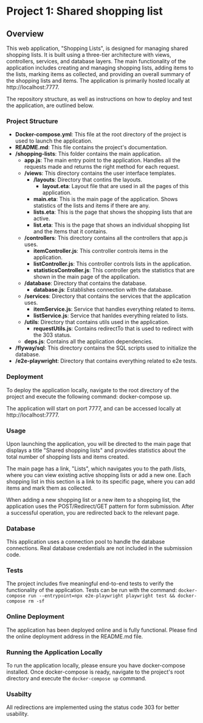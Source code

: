 # Project 1: Shared shopping list

## Overview
This web application, "Shopping Lists", is designed for managing shared shopping lists. It is built using a three-tier architecture with views, controllers, services, and database layers. The main functionality of the application includes creating and managing shopping lists, adding items to the lists, marking items as collected, and providing an overall summary of the shopping lists and items. The application is primarily hosted locally at http://localhost:7777.

The repository structure, as well as instructions on how to deploy and test the application, are outlined below.

### Project Structure

* **Docker-compose.yml**: This file at the root directory of the project is used to launch the application.
* **README.md**: This file contains the project's documentation.
* **/shopping-lists**: This folder contains the main application.
    * **app.js**: The main entry point to the application. Handles all the requests made and returns the right method for each request.
    * **/views**: This directory contains the user interface templates.
        * **/layouts**: Directory that contins the layouts.
            * **layout.eta**: Layout file that are used in all the pages of this application.
        * **main.eta**: This is the main page of the application. Shows statistics of the lists and items if there are any.
        * **lists.eta**: This is the page that shows the shopping lists that are active.
        * **list.eta**: This is the page that shows an individual shopping list and the items that it contains.
    * **/controllers**: This directory contains all the controllers that app.js uses.
        * **itemController.js**: This controller controls items in the application.
        * **listController.js**: This controller controls lists in the application.
        * **statisticsController.js**: This controller gets the statistics that are shown in the main page of the application.
    * **/database**: Directory that contains the database.
        * **database.js**: Establishes connection with the database.
    * **/services**: Directory that contains the services that the application uses.
        * **itemService.js**: Service that handles everything related to items.
        * **listService.js**: Service that hanldes everything related to lists.
    * **/utils**: Directory that contains utils used in the application.
        * **requestUtils.js**: Contains redirectTo that is used to redirect with the 303 status.
    * **deps.js**: Contains all the application dependencies.
* **/flyway/sql**: This directory contains the SQL scripts used to initialize the database.
* **/e2e-playwright**: Directory that contains everything related to e2e tests.

### Deployment
To deploy the application locally, navigate to the root directory of the project and execute the following command: docker-compose up.

The application will start on port 7777, and can be accessed locally at http://localhost:7777.

### Usage
Upon launching the application, you will be directed to the main page that displays a title "Shared shopping lists" and provides statistics about the total number of shopping lists and items created.

The main page has a link, "Lists", which navigates you to the path /lists, where you can view existing active shopping lists or add a new one. Each shopping list in this section is a link to its specific page, where you can add items and mark them as collected.

When adding a new shopping list or a new item to a shopping list, the application uses the POST/Redirect/GET pattern for form submission. After a successful operation, you are redirected back to the relevant page.

### Database
This application uses a connection pool to handle the database connections. Real database credentials are not included in the submission code.

### Tests
The project includes five meaningful end-to-end tests to verify the functionality of the application. Tests can be run with the command: `docker-compose run --entrypoint=npx e2e-playwright playwright test && docker-compose rm -sf`

### Online Deployment
The application has been deployed online and is fully functional. Please find the online deployment address in the README.md file.

### Running the Application Locally
To run the application locally, please ensure you have docker-compose installed. Once docker-compose is ready, navigate to the project's root directory and execute the `docker-compose up` command.

### Usabilty
All redirections are implemented using the status code 303 for better usability.
